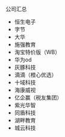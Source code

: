 公司汇总
* 恒生电子
* 字节
* 大华
* 施强教育
* 淘宝特价版（WB）
* 华为od
* 灰豚科技
* 滴滴（橙心优选）
* 十域科技
* 海康威视
* 亿企赢（税友集团）
* 紫光华智
* 同盾科技
* 湖畔教育
* 城云科技



